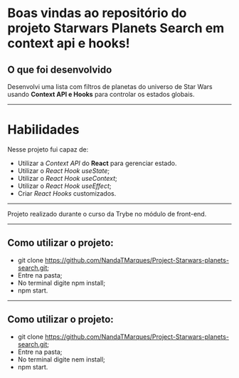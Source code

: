 # Boas vindas ao repositório do projeto Starwars Planets Search em context api e hooks!

## O que foi desenvolvido

Desenvolvi uma lista com filtros de planetas do universo de Star Wars usando **Context API e Hooks** para controlar os estados globais.

---

# Habilidades

Nesse projeto fui capaz de:

* Utilizar a _Context API_ do **React** para gerenciar estado.
* Utilizar o _React Hook useState_;
* Utilizar o _React Hook useContext_;
* Utilizar o _React Hook useEffect_;
* Criar _React Hooks_ customizados.

---
Projeto realizado durante o curso da Trybe no módulo de front-end.

---

## Como utilizar o projeto:

* git clone https://github.com/NandaTMarques/Project-Starwars-planets-search.git;
* Entre na pasta;
* No terminal digite npm install;
* npm start.

---

## Como utilizar o projeto:

* git clone https://github.com/NandaTMarques/Project-Starwars-planets-search.git;
* Entre na pasta;
* No terminal digite nem install;
* npm start.
